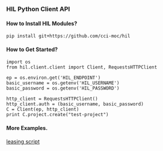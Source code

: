 ### HIL Python Client API
#### How to Install HIL Modules?
```
pip install git+https://github.com/cci-moc/hil
```

#### How to Get Started?
```
import os
from hil.client.client import Client, RequestsHTTPClient

ep = os.environ.get('HIL_ENDPOINT')
basic_username = os.getenv('HIL_USERNAME')
basic_password = os.getenv('HIL_PASSWORD')

http_client = RequestsHTTPClient()
http_client.auth = (basic_username, basic_password)
C = Client(ep, http_client)
print C.project.create("test-project")

```

#### More Examples.
[leasing script](https://github.com/CCI-MOC/hil/blob/master/examples/leasing/node_release_script.py)
